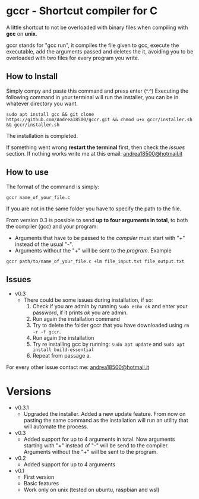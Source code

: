 # gccr - Shortcut compiler for C
A little shortcut to not be overloaded with binary files when compiling with **gcc** on **unix**.

gccr stands for "gcc run", it compiles the file given to gcc, execute the executable, add the arguments passed and deletes the it, avoiding you to be overloaded with two files for every program you write.

## How to Install
Simply compy and paste this command and press enter (^.^)
Executing the following command in your terminal will run the installer, you can be in whatever directory you want.
```
sudo apt install gcc && git clone https://github.com/Andrea18500/gccr.git && chmod u+x gccr/installer.sh && gccr/installer.sh
```
The installation is completed.

If something went wrong **restart the terminal** first, then check the *issues* section. If nothing works write me at this email: andrea18500@hotmail.it

## How to use
The format of the command is simply:
```
gccr name_of_your_file.c
```
If you are not in the same folder you have to specify the path to the file.

From version 0.3 is possible to send **up to four arguments in total**, to both the compiler (gcc) and your program:
- Arguments that have to be passed to the *compiler* must start with "+" instead of the usual "-".
- Arguments without the "+" will be sent to the *program*.
Example
```
gccr path/to/name_of_your_file.c +lm file_input.txt file_output.txt
```

## Issues
- v0.3
  - There could be some issues during installation, if so:
    1. Check if you are admin by running ```sudo echo ok``` and enter your password, if it prints *ok* you are admin.
    2. Run again the installation command
    3. Try to delete the folder gccr that you have downloaded using ```rm -r -f gccr```.
    4. Run again the installation
    5. Try re installing gcc by running: ```sudo apt update``` and ```sudo apt install build-essential```
    6. Repeat from passage a.

For every other issue contact me: andrea18500@hotmail.it

# Versions
- v0.3.1
  - Upgraded the installer. Added a new update feature. From now on pasting the same command as the installation will run an utility that will automate the process.
- v0.3
  - Added support for up to 4 arguments in total. Now arguments starting with "+" instead of "-" will be send to the compiler. Arguments without the "+" will be sent to the program.
- v0.2
  - Added support for up to 4 arguments
- v0.1
  - First version
  - Basic features
  - Work only on unix (tested on ubuntu, raspbian and wsl)

